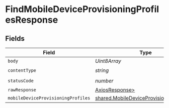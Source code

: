 # FindMobileDeviceProvisioningProfilesResponse


## Fields

| Field                                                                                                | Type                                                                                                 | Required                                                                                             | Description                                                                                          |
| ---------------------------------------------------------------------------------------------------- | ---------------------------------------------------------------------------------------------------- | ---------------------------------------------------------------------------------------------------- | ---------------------------------------------------------------------------------------------------- |
| `body`                                                                                               | *Uint8Array*                                                                                         | :heavy_minus_sign:                                                                                   | N/A                                                                                                  |
| `contentType`                                                                                        | *string*                                                                                             | :heavy_check_mark:                                                                                   | N/A                                                                                                  |
| `statusCode`                                                                                         | *number*                                                                                             | :heavy_check_mark:                                                                                   | N/A                                                                                                  |
| `rawResponse`                                                                                        | [AxiosResponse>](https://axios-http.com/docs/res_schema)                                             | :heavy_minus_sign:                                                                                   | N/A                                                                                                  |
| `mobileDeviceProvisioningProfiles`                                                                   | [shared.MobileDeviceProvisioningProfiles](../../models/shared/mobiledeviceprovisioningprofiles.md)[] | :heavy_minus_sign:                                                                                   | OK                                                                                                   |